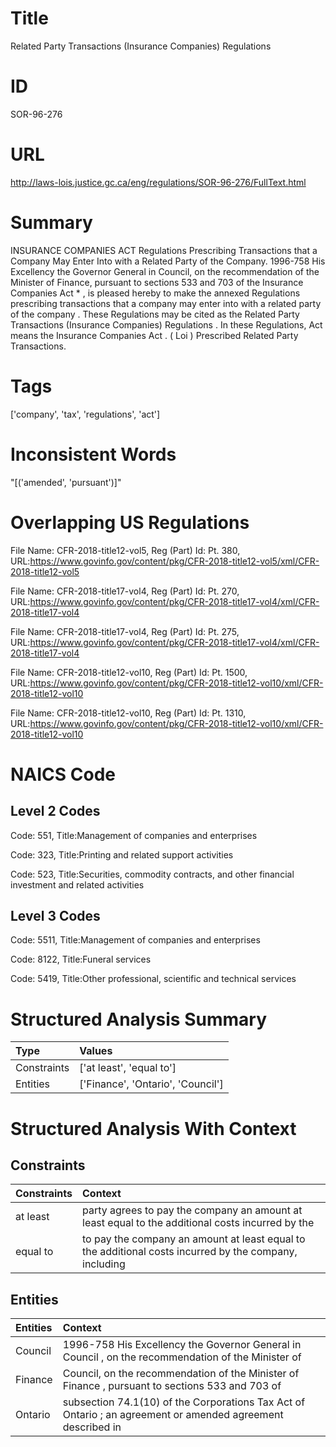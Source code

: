 # Title
Related Party Transactions (Insurance Companies) Regulations


# ID
SOR-96-276

# URL
http://laws-lois.justice.gc.ca/eng/regulations/SOR-96-276/FullText.html


# Summary
INSURANCE COMPANIES ACT Regulations Prescribing Transactions that a Company May Enter Into with a Related Party of the Company.
1996-758 His Excellency the Governor General in Council, on the recommendation of the Minister of Finance, pursuant to sections 533 and 703 of the  Insurance Companies Act * , is pleased hereby to make the annexed  Regulations prescribing transactions that a company may enter into with a related party of the company .
These Regulations may be cited as the  Related Party Transactions (Insurance Companies) Regulations .
In these Regulations,  Act  means the  Insurance Companies Act .
( Loi ) Prescribed Related Party Transactions.


# Tags
['company', 'tax', 'regulations', 'act']


# Inconsistent Words
"[('amended', 'pursuant')]"


# Overlapping US Regulations
File Name: CFR-2018-title12-vol5, Reg (Part) Id: Pt. 380, URL:https://www.govinfo.gov/content/pkg/CFR-2018-title12-vol5/xml/CFR-2018-title12-vol5

File Name: CFR-2018-title17-vol4, Reg (Part) Id: Pt. 270, URL:https://www.govinfo.gov/content/pkg/CFR-2018-title17-vol4/xml/CFR-2018-title17-vol4

File Name: CFR-2018-title17-vol4, Reg (Part) Id: Pt. 275, URL:https://www.govinfo.gov/content/pkg/CFR-2018-title17-vol4/xml/CFR-2018-title17-vol4

File Name: CFR-2018-title12-vol10, Reg (Part) Id: Pt. 1500, URL:https://www.govinfo.gov/content/pkg/CFR-2018-title12-vol10/xml/CFR-2018-title12-vol10

File Name: CFR-2018-title12-vol10, Reg (Part) Id: Pt. 1310, URL:https://www.govinfo.gov/content/pkg/CFR-2018-title12-vol10/xml/CFR-2018-title12-vol10




# NAICS Code
## Level 2 Codes
Code: 551, Title:Management of companies and enterprises

Code: 323, Title:Printing and related support activities

Code: 523, Title:Securities, commodity contracts, and other financial investment and related activities




## Level 3 Codes
Code: 5511, Title:Management of companies and enterprises

Code: 8122, Title:Funeral services

Code: 5419, Title:Other professional, scientific and technical services







# Structured Analysis Summary
| Type        | Values                            |
|:------------|:----------------------------------|
| Constraints | ['at least', 'equal to']          |
| Entities    | ['Finance', 'Ontario', 'Council'] |


# Structured Analysis With Context
 


## Constraints
| Constraints   | Context                                                                                                |
|:--------------|:-------------------------------------------------------------------------------------------------------|
| at least      | party agrees to pay the company an amount at least equal to the additional costs incurred by the       |
| equal to      | to pay the company an amount at least equal to the additional costs incurred by the company, including |


## Entities
| Entities   | Context                                                                                                     |
|:-----------|:------------------------------------------------------------------------------------------------------------|
| Council    | 1996-758 His Excellency the Governor General in  Council , on the recommendation of the Minister of         |
| Finance    | Council, on the recommendation of the Minister of Finance , pursuant to sections 533 and 703 of             |
| Ontario    | subsection 74.1(10) of the Corporations Tax Act of Ontario ; an agreement or amended agreement described in |


